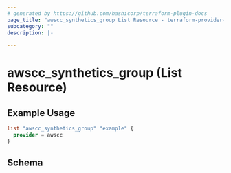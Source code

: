 ```yaml
---
# generated by https://github.com/hashicorp/terraform-plugin-docs
page_title: "awscc_synthetics_group List Resource - terraform-provider-awscc"
subcategory: ""
description: |-
  
---
```


# awscc_synthetics_group (List Resource)



## Example Usage

```terraform
list "awscc_synthetics_group" "example" {
  provider = awscc
}
```

<!-- schema generated by tfplugindocs -->
## Schema

